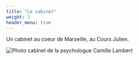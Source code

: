 ```yaml
---
title: "Le cabinet"
weight: 3
header_menu: true
---
```


Un cabinet au coeur de Marseille, au Cours Julien.

![Photo cabinet de la psychologue Camille Lambert](images/photos/cabinet_psy_voeux_port_marseille.webp)
